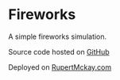 # Fireworks

A simple fireworks simulation.

Source code hosted on [GitHub](https://github.com/fildon/fireworks)

Deployed on [RupertMckay.com](https://rupertmckay.com/fireworks/)
